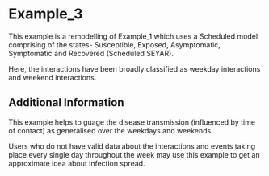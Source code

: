 # Example_3
This example is a remodelling of Example_1 which uses a Scheduled model comprising of the states- Susceptible, Exposed, Asymptomatic, Symptomatic and Recovered (Scheduled SEYAR).

Here, the interactions have been broadly classified as weekday interactions and weekend interactions.


## Additional Information
This example helps to guage the disease transmission (influenced by time of contact) as generalised over the weekdays and weekends.

Users who do not have valid data about the interactions and events taking place every single day throughout the week may use this example to get an approximate idea about infection spread.
